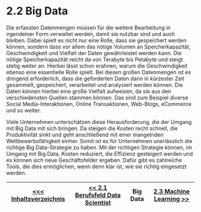 # 2.2 Big Data

Die erfassten Datenmengen müssen für die weitere Bearbeitung in irgendeiner Form verwaltet werden, damit sie nutzbar sind und auch bleiben. Dabei spielt es nicht nur eine Rolle, dass sie gespeichert werden können, sondern dass vor allem das nötige Volumen an Speicherkapazität, Geschwindigkeit und Vielfalt der Daten gewährleistet werden kann. Die nötige Speicherkapazität reicht da von Terabyte bis Petabyte und steigt stetig weiter an. Hierbei lässt schon erahnen, warum die Geschwindigkeit ebenso eine essentielle Rolle spielt. Bei diesen großen Datenmengen ist es dringend erforderlich, dass die geforderten Daten dann in kürzester Zeit gesammelt, gespeichert, verarbeitet und analysiert werden können. Die Daten können hierbei eine große Vielfalt aufweisen, da sie aus den verschiedensten Quellen stammen können. Das sind zum Beispiel diverse Social Media-Interaktionen, Online Transaktionen, Web-Blogs, eCommerce und so weiter.

Viele Unternehmen unterschätzen diese Herausforderung, die der Umgang mit Big Data mit sich bringen. Da steigen die Kosten recht schnell, die Produktivität sinkt und geht anschließend mit einer mangelnden Wettbewerbsfähigkeit einher. Somit ist es für Unternehmen unerlässlich die richtige Big Data-Strategie zu haben. Mit der richtigen Strategie können, im Umgang mit Big Data, Kosten reduziert, die Effizienz gesteigert werden und es können sich neue Geschäftsfelder ergeben. Dafür gibt es zahlreiche Tools, die dies ermöglichen, wenn denn klar ist, wie sie richtig eingesetzt werden.

| [&lt;&lt;&lt; Inhaltsverzeichnis](../README.md) | [&lt;&lt; 2.1 Berufsfeld Data Scientist](./02_Berufsfeld_Data_Scientist.md) | Big Data | [2.3 Machine Learning &gt;&gt;](./04_Machine_Learning.md) |
|------------------------------------------------|---------------------------------------------------------------------------------|-------------|-----------------------------------------------------------------|

